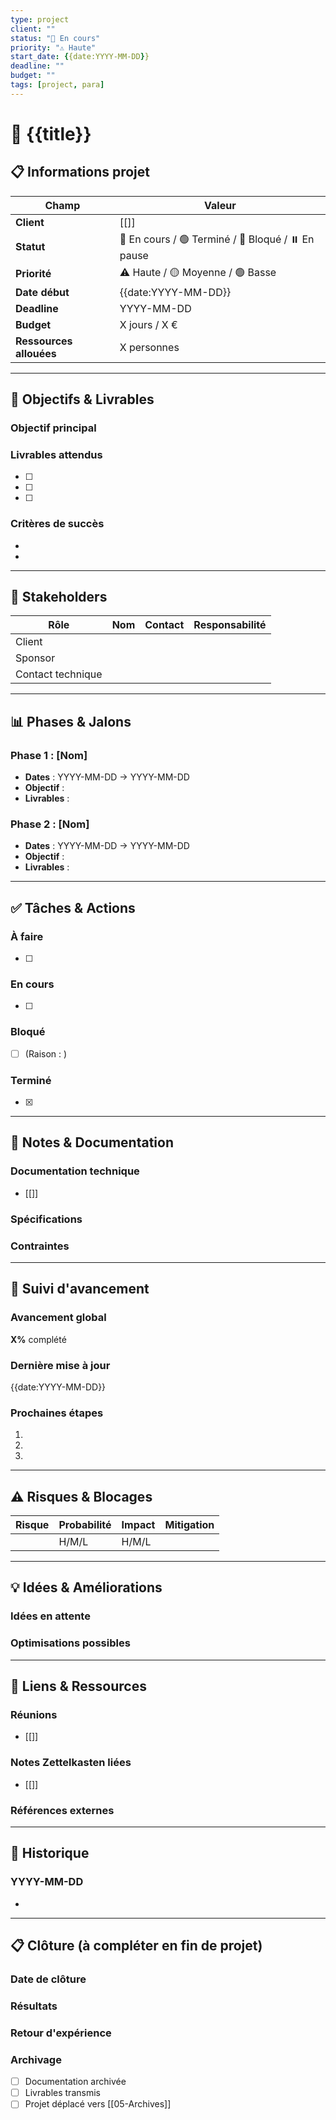 ```yaml
---
type: project
client: ""
status: "🔵 En cours"
priority: "⚠️ Haute"
start_date: {{date:YYYY-MM-DD}}
deadline: ""
budget: ""
tags: [project, para]
---
```


# 🎯 {{title}}

## 📋 Informations projet

| Champ | Valeur |
|-------|--------|
| **Client** | [[]] |
| **Statut** | 🔵 En cours / 🟢 Terminé / 🔴 Bloqué / ⏸️ En pause |
| **Priorité** | ⚠️ Haute / 🟡 Moyenne / 🟢 Basse |
| **Date début** | {{date:YYYY-MM-DD}} |
| **Deadline** | YYYY-MM-DD |
| **Budget** | X jours / X € |
| **Ressources allouées** | X personnes |

---

## 🎯 Objectifs & Livrables

### Objectif principal


### Livrables attendus
- [ ]
- [ ]
- [ ]

### Critères de succès
-
-

---

## 👥 Stakeholders

| Rôle | Nom | Contact | Responsabilité |
|------|-----|---------|----------------|
| Client | | | |
| Sponsor | | | |
| Contact technique | | | |

---

## 📊 Phases & Jalons

### Phase 1 : [Nom]
- **Dates** : YYYY-MM-DD → YYYY-MM-DD
- **Objectif** :
- **Livrables** :

### Phase 2 : [Nom]
- **Dates** : YYYY-MM-DD → YYYY-MM-DD
- **Objectif** :
- **Livrables** :

---

## ✅ Tâches & Actions

### À faire
- [ ]

### En cours
- [ ]

### Bloqué
- [ ] (Raison : )

### Terminé
- [x]

---

## 📝 Notes & Documentation

### Documentation technique
- [[]]

### Spécifications


### Contraintes


---

## 🔄 Suivi d'avancement

### Avancement global
**X%** complété

### Dernière mise à jour
{{date:YYYY-MM-DD}}

### Prochaines étapes
1.
2.
3.

---

## ⚠️ Risques & Blocages

| Risque | Probabilité | Impact | Mitigation |
|--------|-------------|--------|------------|
|        | H/M/L       | H/M/L  |            |

---

## 💡 Idées & Améliorations

### Idées en attente


### Optimisations possibles


---

## 🔗 Liens & Ressources

### Réunions
- [[]]

### Notes Zettelkasten liées
- [[]]

### Références externes


---

## 📅 Historique

### YYYY-MM-DD
-

---

## 📋 Clôture (à compléter en fin de projet)

### Date de clôture


### Résultats


### Retour d'expérience


### Archivage
- [ ] Documentation archivée
- [ ] Livrables transmis
- [ ] Projet déplacé vers [[05-Archives]]
